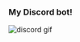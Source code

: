 ### My Discord bot!

![discord gif](https://cliply.co/wp-content/uploads/2021/08/372108630_DISCORD_LOGO_400.gif)
